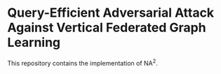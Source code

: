 # Query-Efficient Adversarial Attack Against Vertical Federated Graph Learning


This repository contains the implementation of NA$^{2}$.
